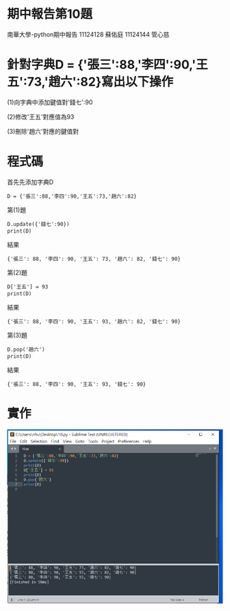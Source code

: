 # 期中報告第10題
南華大學-python期中報告
11124128 蘇佑庭 11124144 管心慈
# 針對字典D = {'張三':88,'李四':90,'王五':73,'趙六':82}寫出以下操作
(1)向字典中添加鍵值對'錢七':90

(2)修改'王五'對應值為93

(3)刪除'趙六'對應的鍵值對
# 程式碼
首先先添加字典D
```
D = {'張三':88,'李四':90,'王五':73,'趙六':82}
```
第(1)題
```
D.update({'錢七':90})
print(D)
```
結果
```
{'張三': 88, '李四': 90, '王五': 73, '趙六': 82, '錢七': 90}
```
第(2)題
```
D['王五'] = 93
print(D)
```
結果
```
{'張三': 88, '李四': 90, '王五': 93, '趙六': 82, '錢七': 90}
```
第(3)題
```
D.pop('趙六')
print(D)
```
結果
```
{'張三': 88, '李四': 90, '王五': 93, '錢七': 90}
```
# 實作
![image](https://github.com/w1ldc4t04/-10-/blob/main/10.png)
